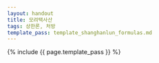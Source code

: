 ```yaml
---
layout: handout
title: 모려택사산
tags: 상한론, 처방
template_pass: template_shanghanlun_formulas.md
---
```



{% include {{ page.template_pass }} %}